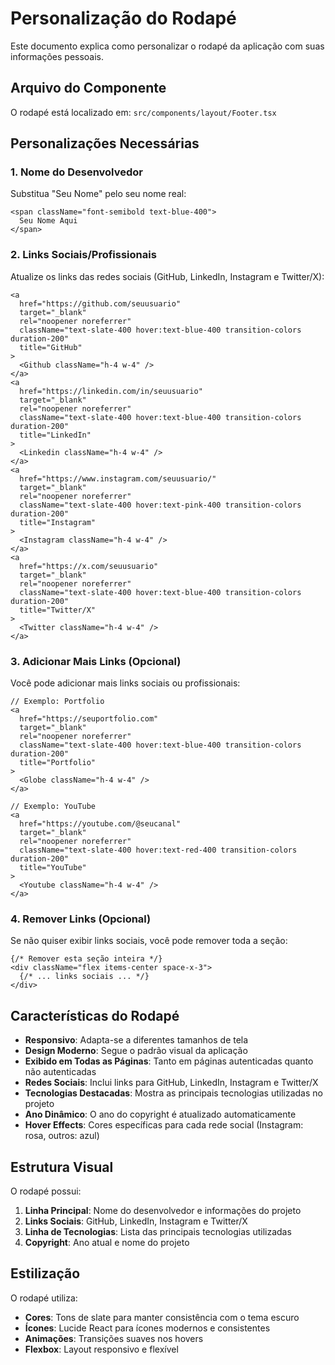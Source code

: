 # Personalização do Rodapé

Este documento explica como personalizar o rodapé da aplicação com suas informações pessoais.

## Arquivo do Componente

O rodapé está localizado em: `src/components/layout/Footer.tsx`

## Personalizações Necessárias

### 1. Nome do Desenvolvedor

Substitua "Seu Nome" pelo seu nome real:

```tsx
<span className="font-semibold text-blue-400">
  Seu Nome Aqui
</span>
```

### 2. Links Sociais/Profissionais

Atualize os links das redes sociais (GitHub, LinkedIn, Instagram e Twitter/X):

```tsx
<a
  href="https://github.com/seuusuario"
  target="_blank"
  rel="noopener noreferrer"
  className="text-slate-400 hover:text-blue-400 transition-colors duration-200"
  title="GitHub"
>
  <Github className="h-4 w-4" />
</a>
<a
  href="https://linkedin.com/in/seuusuario"
  target="_blank"
  rel="noopener noreferrer"
  className="text-slate-400 hover:text-blue-400 transition-colors duration-200"
  title="LinkedIn"
>
  <Linkedin className="h-4 w-4" />
</a>
<a
  href="https://www.instagram.com/seuusuario/"
  target="_blank"
  rel="noopener noreferrer"
  className="text-slate-400 hover:text-pink-400 transition-colors duration-200"
  title="Instagram"
>
  <Instagram className="h-4 w-4" />
</a>
<a
  href="https://x.com/seuusuario"
  target="_blank"
  rel="noopener noreferrer"
  className="text-slate-400 hover:text-blue-400 transition-colors duration-200"
  title="Twitter/X"
>
  <Twitter className="h-4 w-4" />
</a>
```

### 3. Adicionar Mais Links (Opcional)

Você pode adicionar mais links sociais ou profissionais:

```tsx
// Exemplo: Portfolio
<a
  href="https://seuportfolio.com"
  target="_blank"
  rel="noopener noreferrer"
  className="text-slate-400 hover:text-blue-400 transition-colors duration-200"
  title="Portfolio"
>
  <Globe className="h-4 w-4" />
</a>

// Exemplo: YouTube
<a
  href="https://youtube.com/@seucanal"
  target="_blank"
  rel="noopener noreferrer"
  className="text-slate-400 hover:text-red-400 transition-colors duration-200"
  title="YouTube"
>
  <Youtube className="h-4 w-4" />
</a>
```

### 4. Remover Links (Opcional)

Se não quiser exibir links sociais, você pode remover toda a seção:

```tsx
{/* Remover esta seção inteira */}
<div className="flex items-center space-x-3">
  {/* ... links sociais ... */}
</div>
```

## Características do Rodapé

- **Responsivo**: Adapta-se a diferentes tamanhos de tela
- **Design Moderno**: Segue o padrão visual da aplicação
- **Exibido em Todas as Páginas**: Tanto em páginas autenticadas quanto não autenticadas
- **Redes Sociais**: Inclui links para GitHub, LinkedIn, Instagram e Twitter/X
- **Tecnologias Destacadas**: Mostra as principais tecnologias utilizadas no projeto
- **Ano Dinâmico**: O ano do copyright é atualizado automaticamente
- **Hover Effects**: Cores específicas para cada rede social (Instagram: rosa, outros: azul)

## Estrutura Visual

O rodapé possui:

1. **Linha Principal**: Nome do desenvolvedor e informações do projeto
2. **Links Sociais**: GitHub, LinkedIn, Instagram e Twitter/X
3. **Linha de Tecnologias**: Lista das principais tecnologias utilizadas
4. **Copyright**: Ano atual e nome do projeto

## Estilização

O rodapé utiliza:

- **Cores**: Tons de slate para manter consistência com o tema escuro
- **Ícones**: Lucide React para ícones modernos e consistentes
- **Animações**: Transições suaves nos hovers
- **Flexbox**: Layout responsivo e flexível